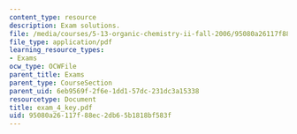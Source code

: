 ```yaml
---
content_type: resource
description: Exam solutions.
file: /media/courses/5-13-organic-chemistry-ii-fall-2006/95080a26117f88ec2db65b1818bf583f_exam_4_key.pdf
file_type: application/pdf
learning_resource_types:
- Exams
ocw_type: OCWFile
parent_title: Exams
parent_type: CourseSection
parent_uid: 6eb9569f-2f6e-1dd1-57dc-231dc3a15338
resourcetype: Document
title: exam_4_key.pdf
uid: 95080a26-117f-88ec-2db6-5b1818bf583f
---
```

